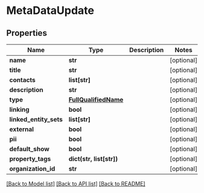 # MetaDataUpdate

## Properties
Name | Type | Description | Notes
------------ | ------------- | ------------- | -------------
**name** | **str** |  | [optional] 
**title** | **str** |  | [optional] 
**contacts** | **list[str]** |  | [optional] 
**description** | **str** |  | [optional] 
**type** | [**FullQualifiedName**](FullQualifiedName.md) |  | [optional] 
**linking** | **bool** |  | [optional] 
**linked_entity_sets** | **list[str]** |  | [optional] 
**external** | **bool** |  | [optional] 
**pii** | **bool** |  | [optional] 
**default_show** | **bool** |  | [optional] 
**property_tags** | **dict(str, list[str])** |  | [optional] 
**organization_id** | **str** |  | [optional] 

[[Back to Model list]](../README.md#documentation-for-models) [[Back to API list]](../README.md#documentation-for-api-endpoints) [[Back to README]](../README.md)


